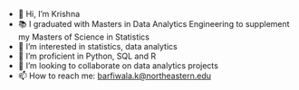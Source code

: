- 👋 Hi, I’m Krishna
- 📚 I graduated with Masters in Data Analytics Engineering to supplement my Masters of Science in Statistics
- 👀 I’m interested in statistics, data analytics
- 🌱 I’m proficient in Python, SQL and R
- 💞️ I’m looking to collaborate on data analytics projects
- 📫 How to reach me: barfiwala.k@northeastern.edu 

<!---
krishnabx/krishnabx is a ✨ special ✨ repository because its `README.md` (this file) appears on your GitHub profile.
You can click the Preview link to take a look at your changes.
--->
